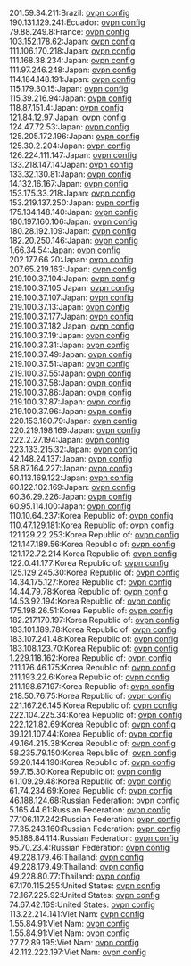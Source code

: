 201.59.34.211:Brazil: [ovpn config](vpn/201_59_34_211.ovpn)  
190.131.129.241:Ecuador: [ovpn config](vpn/190_131_129_241.ovpn)  
79.88.249.8:France: [ovpn config](vpn/79_88_249_8.ovpn)  
103.152.178.62:Japan: [ovpn config](vpn/103_152_178_62.ovpn)  
111.106.170.218:Japan: [ovpn config](vpn/111_106_170_218.ovpn)  
111.168.38.234:Japan: [ovpn config](vpn/111_168_38_234.ovpn)  
111.97.246.248:Japan: [ovpn config](vpn/111_97_246_248.ovpn)  
114.184.148.191:Japan: [ovpn config](vpn/114_184_148_191.ovpn)  
115.179.30.15:Japan: [ovpn config](vpn/115_179_30_15.ovpn)  
115.39.216.94:Japan: [ovpn config](vpn/115_39_216_94.ovpn)  
118.87.151.4:Japan: [ovpn config](vpn/118_87_151_4.ovpn)  
121.84.12.97:Japan: [ovpn config](vpn/121_84_12_97.ovpn)  
124.47.72.53:Japan: [ovpn config](vpn/124_47_72_53.ovpn)  
125.205.172.196:Japan: [ovpn config](vpn/125_205_172_196.ovpn)  
125.30.2.204:Japan: [ovpn config](vpn/125_30_2_204.ovpn)  
126.224.111.147:Japan: [ovpn config](vpn/126_224_111_147.ovpn)  
133.218.147.14:Japan: [ovpn config](vpn/133_218_147_14.ovpn)  
133.32.130.81:Japan: [ovpn config](vpn/133_32_130_81.ovpn)  
14.132.16.167:Japan: [ovpn config](vpn/14_132_16_167.ovpn)  
153.175.33.218:Japan: [ovpn config](vpn/153_175_33_218.ovpn)  
153.219.137.250:Japan: [ovpn config](vpn/153_219_137_250.ovpn)  
175.134.148.140:Japan: [ovpn config](vpn/175_134_148_140.ovpn)  
180.197.160.106:Japan: [ovpn config](vpn/180_197_160_106.ovpn)  
180.28.192.109:Japan: [ovpn config](vpn/180_28_192_109.ovpn)  
182.20.250.146:Japan: [ovpn config](vpn/182_20_250_146.ovpn)  
1.66.34.54:Japan: [ovpn config](vpn/1_66_34_54.ovpn)  
202.177.66.20:Japan: [ovpn config](vpn/202_177_66_20.ovpn)  
207.65.219.163:Japan: [ovpn config](vpn/207_65_219_163.ovpn)  
219.100.37.104:Japan: [ovpn config](vpn/219_100_37_104.ovpn)  
219.100.37.105:Japan: [ovpn config](vpn/219_100_37_105.ovpn)  
219.100.37.107:Japan: [ovpn config](vpn/219_100_37_107.ovpn)  
219.100.37.13:Japan: [ovpn config](vpn/219_100_37_13.ovpn)  
219.100.37.177:Japan: [ovpn config](vpn/219_100_37_177.ovpn)  
219.100.37.182:Japan: [ovpn config](vpn/219_100_37_182.ovpn)  
219.100.37.19:Japan: [ovpn config](vpn/219_100_37_19.ovpn)  
219.100.37.31:Japan: [ovpn config](vpn/219_100_37_31.ovpn)  
219.100.37.49:Japan: [ovpn config](vpn/219_100_37_49.ovpn)  
219.100.37.51:Japan: [ovpn config](vpn/219_100_37_51.ovpn)  
219.100.37.55:Japan: [ovpn config](vpn/219_100_37_55.ovpn)  
219.100.37.58:Japan: [ovpn config](vpn/219_100_37_58.ovpn)  
219.100.37.86:Japan: [ovpn config](vpn/219_100_37_86.ovpn)  
219.100.37.87:Japan: [ovpn config](vpn/219_100_37_87.ovpn)  
219.100.37.96:Japan: [ovpn config](vpn/219_100_37_96.ovpn)  
220.153.180.79:Japan: [ovpn config](vpn/220_153_180_79.ovpn)  
220.219.198.169:Japan: [ovpn config](vpn/220_219_198_169.ovpn)  
222.2.27.194:Japan: [ovpn config](vpn/222_2_27_194.ovpn)  
223.133.215.32:Japan: [ovpn config](vpn/223_133_215_32.ovpn)  
42.148.24.137:Japan: [ovpn config](vpn/42_148_24_137.ovpn)  
58.87.164.227:Japan: [ovpn config](vpn/58_87_164_227.ovpn)  
60.113.169.122:Japan: [ovpn config](vpn/60_113_169_122.ovpn)  
60.122.102.169:Japan: [ovpn config](vpn/60_122_102_169.ovpn)  
60.36.29.226:Japan: [ovpn config](vpn/60_36_29_226.ovpn)  
60.95.114.100:Japan: [ovpn config](vpn/60_95_114_100.ovpn)  
110.10.64.237:Korea Republic of: [ovpn config](vpn/110_10_64_237.ovpn)  
110.47.129.181:Korea Republic of: [ovpn config](vpn/110_47_129_181.ovpn)  
121.129.22.253:Korea Republic of: [ovpn config](vpn/121_129_22_253.ovpn)  
121.147.189.56:Korea Republic of: [ovpn config](vpn/121_147_189_56.ovpn)  
121.172.72.214:Korea Republic of: [ovpn config](vpn/121_172_72_214.ovpn)  
122.0.41.177:Korea Republic of: [ovpn config](vpn/122_0_41_177.ovpn)  
125.129.245.30:Korea Republic of: [ovpn config](vpn/125_129_245_30.ovpn)  
14.34.175.127:Korea Republic of: [ovpn config](vpn/14_34_175_127.ovpn)  
14.44.79.78:Korea Republic of: [ovpn config](vpn/14_44_79_78.ovpn)  
14.53.92.194:Korea Republic of: [ovpn config](vpn/14_53_92_194.ovpn)  
175.198.26.51:Korea Republic of: [ovpn config](vpn/175_198_26_51.ovpn)  
182.217.170.197:Korea Republic of: [ovpn config](vpn/182_217_170_197.ovpn)  
183.101.189.78:Korea Republic of: [ovpn config](vpn/183_101_189_78.ovpn)  
183.107.241.48:Korea Republic of: [ovpn config](vpn/183_107_241_48.ovpn)  
183.108.123.70:Korea Republic of: [ovpn config](vpn/183_108_123_70.ovpn)  
1.229.118.162:Korea Republic of: [ovpn config](vpn/1_229_118_162.ovpn)  
211.176.46.175:Korea Republic of: [ovpn config](vpn/211_176_46_175.ovpn)  
211.193.22.6:Korea Republic of: [ovpn config](vpn/211_193_22_6.ovpn)  
211.198.67.197:Korea Republic of: [ovpn config](vpn/211_198_67_197.ovpn)  
218.50.76.75:Korea Republic of: [ovpn config](vpn/218_50_76_75.ovpn)  
221.167.26.145:Korea Republic of: [ovpn config](vpn/221_167_26_145.ovpn)  
222.104.225.34:Korea Republic of: [ovpn config](vpn/222_104_225_34.ovpn)  
222.121.82.69:Korea Republic of: [ovpn config](vpn/222_121_82_69.ovpn)  
39.121.107.44:Korea Republic of: [ovpn config](vpn/39_121_107_44.ovpn)  
49.164.215.38:Korea Republic of: [ovpn config](vpn/49_164_215_38.ovpn)  
58.235.79.150:Korea Republic of: [ovpn config](vpn/58_235_79_150.ovpn)  
59.20.144.190:Korea Republic of: [ovpn config](vpn/59_20_144_190.ovpn)  
59.7.15.30:Korea Republic of: [ovpn config](vpn/59_7_15_30.ovpn)  
61.109.29.48:Korea Republic of: [ovpn config](vpn/61_109_29_48.ovpn)  
61.74.234.69:Korea Republic of: [ovpn config](vpn/61_74_234_69.ovpn)  
46.188.124.68:Russian Federation: [ovpn config](vpn/46_188_124_68.ovpn)  
5.165.44.61:Russian Federation: [ovpn config](vpn/5_165_44_61.ovpn)  
77.106.117.242:Russian Federation: [ovpn config](vpn/77_106_117_242.ovpn)  
77.35.243.160:Russian Federation: [ovpn config](vpn/77_35_243_160.ovpn)  
95.188.84.114:Russian Federation: [ovpn config](vpn/95_188_84_114.ovpn)  
95.70.23.4:Russian Federation: [ovpn config](vpn/95_70_23_4.ovpn)  
49.228.179.46:Thailand: [ovpn config](vpn/49_228_179_46.ovpn)  
49.228.179.49:Thailand: [ovpn config](vpn/49_228_179_49.ovpn)  
49.228.80.77:Thailand: [ovpn config](vpn/49_228_80_77.ovpn)  
67.170.115.255:United States: [ovpn config](vpn/67_170_115_255.ovpn)  
72.167.225.92:United States: [ovpn config](vpn/72_167_225_92.ovpn)  
74.67.42.169:United States: [ovpn config](vpn/74_67_42_169.ovpn)  
113.22.214.141:Viet Nam: [ovpn config](vpn/113_22_214_141.ovpn)  
1.55.84.91:Viet Nam: [ovpn config](vpn/1_55_84_91.ovpn)  
1.55.84.91:Viet Nam: [ovpn config](vpn/1_55_84_91.ovpn)  
27.72.89.195:Viet Nam: [ovpn config](vpn/27_72_89_195.ovpn)  
42.112.222.197:Viet Nam: [ovpn config](vpn/42_112_222_197.ovpn)  
